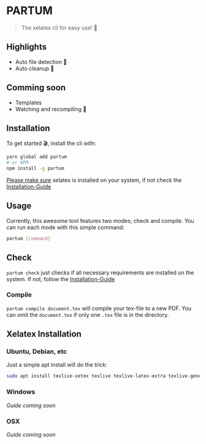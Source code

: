# PARTUM
> The xelatex cli for easy use! 📖

## Highlights
- Auto file detection 👀
- Auto cleanup 🧹

## Comming soon
- Templates
- Watching and recompiling 👀

## Installation
To get started 🎬, install the cli with:

```bash
yarn global add partum
# or NPM
npm install -g partum
```
[Please make sure](#check) xelatex is installed on your system, if not check the [Installation-Guide](#xelatex-installation)

## Usage
Currently, this awesome tool features two modes; check and compile.
You can run each mode with this simple command:
```bash
partum [command]
```
## Check
`partum check` just checks if all necessary requirements are installed on the system. If not, follow  the [Installation-Guide](#xelatex-installation)

### Compile
`partum compile document.tex` will compile your tex-file to a new PDF. You can omit the `document.tex` if only one `.tex` file is in the directory.

## Xelatex Installation
### Ubuntu, Debian, etc
Just a simple apt install will do the trick:
```bash
sudo apt install texlive-xetex texlive texlive-latex-extra texlive-generic-extra 
```

### Windows
_Guide coming soon_

### OSX
_Guide coming soon_